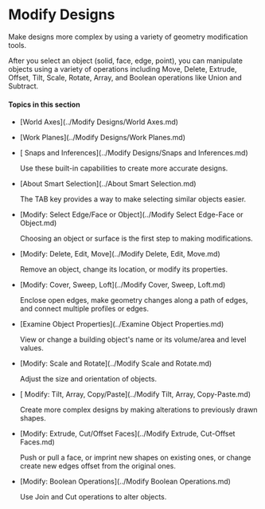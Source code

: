 # Modify Designs

Make designs more complex by using a variety of geometry modification tools.
 

After you select an object (solid, face, edge, point), you can manipulate objects using a variety of operations including Move, Delete, Extrude, Offset, Tilt, Scale, Rotate, Array, and Boolean operations like Union and Subtract.

  

#### Topics in this section

* [World Axes](../Modify Designs/World Axes.md)
* [Work Planes](../Modify Designs/Work Planes.md)
* [ Snaps and Inferences](../Modify Designs/Snaps and Inferences.md)
    
    Use these built-in capabilities to create more accurate designs.
* [About Smart Selection](../About Smart Selection.md)
    
    The TAB key provides a way to make selecting similar objects easier.
* [Modify: Select Edge/Face or Object](../Modify Select Edge-Face or Object.md)
    
    Choosing an object or surface is the first step to making modifications.
* [Modify: Delete, Edit, Move](../Modify Delete, Edit, Move.md)
    
    Remove an object, change its location, or modify its properties.
* [Modify: Cover, Sweep, Loft](../Modify Cover, Sweep, Loft.md)
    
    Enclose open edges, make geometry changes along a path of edges, and connect multiple profiles or edges.
* [Examine Object Properties](../Examine Object Properties.md)
    
    View or change a building object's name or its volume/area and level values.
* [Modify: Scale and Rotate](../Modify Scale and Rotate.md)
    
    Adjust the size and orientation of objects.
* [ Modify: Tilt, Array, Copy/Paste](../Modify Tilt, Array, Copy-Paste.md)
    
    Create more complex designs by making alterations to previously drawn shapes.
* [Modify: Extrude, Cut/Offset Faces](../Modify Extrude, Cut-Offset Faces.md)
    
    Push or pull a face, or imprint new shapes on existing ones, or change create new edges offset from the original ones.
* [Modify: Boolean Operations](../Modify Boolean Operations.md)
    
    Use Join and Cut operations to alter objects.

